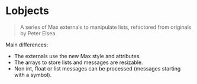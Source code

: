 # Lobjects

> A series of Max externals to manipulate lists, refactored from originals by Peter Elsea.

Main differences:

- The externals use the new Max style and attributes.
- The arrays to store lists and messages are resizable.
- Non int, float or list messages can be processed (messages starting with a symbol).
